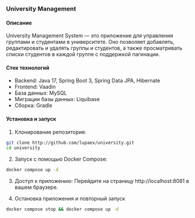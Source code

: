 ### University Management

#### Описание

University Management System — это приложение для управления группами и студентами в университете. Оно позволяет 
добавлять, редактировать и удалять группы и студентов, а также просматривать списки студентов в каждой группе с 
поддержкой пагинации.

#### Стек технологий

* Backend: Java 17, Spring Boot 3, Spring Data JPA, Hibernate
* Frontend: Vaadin
* База данных: MySQL
* Миграции базы данных: Liquibase
* Сборка: Gradle

#### Установка и запуск

1. Клонирование репозитория:
```bash
git clone http://github.com/lupaev/university.git
cd university
```

2. Запуск с помощью Docker Compose:
```bash
docker compose up -d
```

3. Доступ к приложению:
   Перейдите на страницу http://localhost:8081 в вашем браузере.


4. Остановка приложения и повторный запуск
```bash
docker compose stop && docker compose up -d
```
